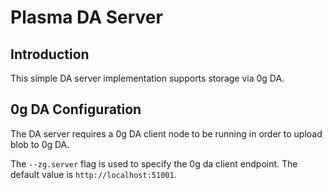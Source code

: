 # Plasma DA Server

## Introduction

This simple DA server implementation supports storage via 0g DA.

## 0g DA Configuration

The DA server requires a 0g DA client node to be running in order to upload blob to 0g DA.

The `--zg.server` flag is used to specify the 0g da client endpoint. The
default value is `http://localhost:51001`.
